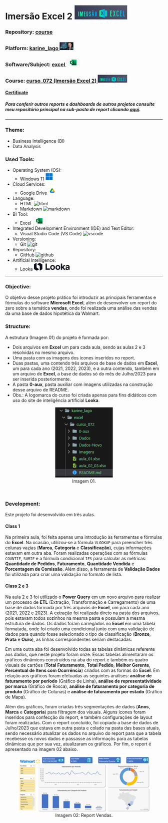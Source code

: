 # Imersão Excel 2   <img src="./0-aux/logo_course.png" alt="curso_072" width="auto" height="45">

### Repository: [course](../../../../)
### Platform: <a href="../../">karine_lago   <img src="https://github.com/PedroHeeger/main/blob/main/0-aux/logos/plataforma/karine_lago.jpeg" alt="karine_lago" width="auto" height="25"></a>
### Software/Subject: <a href="../">excel   <img src="https://github.com/PedroHeeger/main/blob/main/0-aux/logos/software/microsoft_excel.png" alt="excel" width="auto" height="25"></a>
### Course: <a href="./">curso_072 (Imersão Excel 2)   <img src="./0-aux/logo_course.png" alt="curso_072" width="auto" height="25"></a>

#### <a href="https://github.com/PedroHeeger/main/blob/main/cert_ti/05-particip/data/excel/(23-07-06)%20Cert%20Excel%20PH%20Karine%20Lago%20(Imersão).pdf">Certificate</a>
##### Para conferir outros reports e dashboards de outros projetos consulte meu repositório principal na sub-pasta de report clicando [aqui](https://github.com/PedroHeeger/main/tree/main/report).

---

### Theme:
- Business Intelligence (BI)
- Data Analysis

### Used Tools:
- Operating System (OS): 
  - Windows 11 <img src="https://github.com/PedroHeeger/main/blob/main/0-aux/logos/software/windows11.png" alt="windows11" width="auto" height="25">
- Cloud Services:
  - Google Drive <img src="https://github.com/PedroHeeger/main/blob/main/0-aux/logos/software/google_drive.png" alt="google_drive" width="auto" height="25">
- Language:
  - HTML   <img src="https://cdn.jsdelivr.net/gh/devicons/devicon/icons/html5/html5-original.svg" alt="html" width="auto" height="25">
  - Markdown   <img src="https://cdn.jsdelivr.net/gh/devicons/devicon/icons/markdown/markdown-original.svg" alt="markdown" width="auto" height="25">
- BI Tool:
  - Excel   <img src="https://github.com/PedroHeeger/main/blob/main/0-aux/logos/software/microsoft_excel.png" alt="excel" width="auto" height="25">
- Integrated Development Environment (IDE) and Text Editor:
  - Visual Studio Code (VS Code)   <img src="https://cdn.jsdelivr.net/gh/devicons/devicon/icons/vscode/vscode-original.svg" alt="vscode" width="auto" height="25">
- Versioning: 
  - Git   <img src="https://cdn.jsdelivr.net/gh/devicons/devicon/icons/git/git-original.svg" alt="git" width="auto" height="25">
- Repository:
  - GitHub   <img src="https://cdn.jsdelivr.net/gh/devicons/devicon/icons/github/github-original.svg" alt="github" width="auto" height="25">
- Artificial Intelligence:
  - Looka   <img src="https://github.com/PedroHeeger/main/blob/main/0-aux/logos/sites/ai_looka.svg" alt="looka" width="auto" height="25">
  
---

### Objective:
O objetivo desse projeto prático foi introduzir as principais ferramentas e fórmulas do software **Microsoft Excel**, além de desenvolver um report do zero sobre a temática **vendas**, onde foi realizada uma análise das vendas da uma base de dados hipotética da Walmart. 

### Structure:
A estrutura (Imagem 01) do projeto é formada por:
- Dois arquivos em **Excel** um para cada aula, sendo as aulas 2 e 3 resolvidas no mesmo arquivo. 
- Uma pasta com as imagens dos ícones inseridos no report. 
- Duas pastas, uma contendo três arquivos de base de dados em **Excel**, um para cada ano (2021, 2022, 2023), e a outra contendo, também em um arquivo de **Excel**, a base de dados só do mês de Julho/2023 para ser inserida posteriormente. 
- A pasta **0-aux**, pasta auxiliar com imagens utilizadas na construção desse arquivo de README. 
- Obs.: A logomarca do curso foi criada apenas para fins didáticos com uso do site de inteligência artificial **Looka**.

<div align="Center"><figure>
    <img src="./0-aux/img01.PNG" alt="img01"><br>
    <figcaption>Imagem 01.</figcaption>
</figure></div><br>

### Development:
Este projeto foi desenvolvido em três aulas.

#### Class 1
Na primeira aula, foi feita apenas uma introdução às ferramentas e fórmulas do **Excel**. Na ocasião, utilizou-se a fórmula `VLOOKUP` para preencher três colunas vazias (**Marca**, **Categoria** e **Classificação**), cujas informações estavam em outra aba. Foram realizadas operações com as fórmulas `COUNTIF`, `SUMIF` e a fórmula condicional `IFS` para calcular as métricas: **Quantidade de Pedidos**, **Faturamento**, **Quantidade Vendida** e **Porcentagem de Comissão**. Além disso, a ferramenta de **Validação Dados** foi utilizada para criar uma validação no formato de lista.

#### Class 2 e 3
Na aula 2 e 3 foi utilizado o **Power Query** em um novo arquivo para realizar um processo de **ETL** (Extração, Transformação e Carregamento) de uma base de dados formada por três arquivos de **Excel**, um para cada ano (2021, 2022 e 2023). A extração foi realizada direto na pasta dos arquivos, pois estavam todos sozinhos na mesma pasta e possuíam a mesma estrutura de dados. Os dados foram carregados no **Excel** em uma tabela formatada, onde foi criado uma condicional junto com uma validação de dados para quando fosse selecionado o tipo de classificação (**Bronze**, **Prata** e **Ouro**), as linhas correspondentes seriam destacadas.

Em uma outra aba foi desenvolvido todas as tabelas dinâmicas referente aos dados, que neste projeto foram onze. Essas tabelas alimentaram os gráficos dinâmicos construídos na aba do report e também os quatro visuais de cartões (**Total Faturamento**, **Total Pedido**, **Melhor Gerente**, **Percentual de Itens com Ocorrência**) criados com as formas do **Excel**. Em relação aos gráficos foram efetuadas as seguintes análises: **análise de faturamento por período** (Gráfico de Linha), **análise de representatividade por marca** (Gráfico de Rosca), **análise de faturamento por categoria de produto** (Gráfico de Colunas) e **análise de faturamento por estado** (Gráfico de Mapa).

Além dos gráficos, foram criadas três segmentações de dados (**Anos**, **Marca** e **Categoria**) para filtragem dos visuais. Alguns ícones foram inseridos para confecção do report, e também configurações de layout foram realizadas. Com o report concluído, foi copiado a base de dados de Julho/2023 que estava em outra pasta e colado na pasta das bases atuais, sendo necessário atualizar os dados no arquivo do report para que a tabela recebesse os novos dados e passasse as informaçõs para as tabelas dinâmicas que por sua vez, atualizaram os gráficos. Por fim, o report é apresentado na imagem 02 abaixo.

<div align="Center"><figure>
    <img src="./0-aux/rep_curso_072_vendas.PNG" alt="img02"><br>
    <figcaption>Imagem 02: Report Vendas.</figcaption>
</figure></div><br>